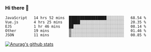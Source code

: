 ### Hi there 👋



<!--
**webB1an/webB1an** is a ✨ _special_ ✨ repository because its `README.md` (this file) appears on your GitHub profile.

Here are some ideas to get you started:

- 🔭 I’m currently working on ...
- 🌱 I’m currently learning ...
- 👯 I’m looking to collaborate on ...
- 🤔 I’m looking for help with ...
- 💬 Ask me about ...
- 📫 How to reach me: ...
- 😄 Pronouns: ...
- ⚡ Fun fact: ...
-->

<!--START_SECTION:waka-->
```text
JavaScript   14 hrs 52 mins  █████████████████░░░░░░░░   68.54 % 
Vue.js       4 hrs 25 mins   █████░░░░░░░░░░░░░░░░░░░░   20.35 % 
EJS          1 hr 46 mins    ██░░░░░░░░░░░░░░░░░░░░░░░   08.14 % 
Other        19 mins         ▒░░░░░░░░░░░░░░░░░░░░░░░░   01.46 % 
JSON         11 mins         ▒░░░░░░░░░░░░░░░░░░░░░░░░   00.85 % 
```
<!--END_SECTION:waka-->


[![Anurag's github stats](https://github-readme-stats.vercel.app/api?username=webB1an&show_icons=true&theme=radical)](https://github.com/anuraghazra/github-readme-stats)

